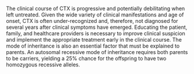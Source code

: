 The clinical course of CTX is progressive and potentially debilitating when left untreated. Given the wide variety of clinical manifestations and age of onset, CTX is often under-recognized and, therefore, not diagnosed for several years after clinical symptoms have emerged. Educating the patient, family, and healthcare providers is necessary to improve clinical suspicion and implement the appropriate treatment early in the clinical course. The mode of inheritance is also an essential factor that must be explained to parents. An autosomal recessive mode of inheritance requires both parents to be carriers, yielding a 25% chance for the offspring to have two homozygous recessive alleles.